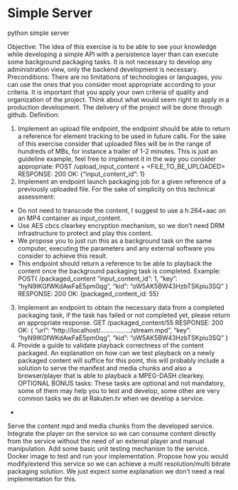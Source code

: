 # Simple Server
python simple server

Objective:
The idea of this exercise is to be able to see your knowledge while developing a simple API with a
persistence layer than can execute some background packaging tasks.
It is not necessary to develop any administration view, ​only the backend development is necessary​.
Preconditions:
There are no limitations of technologies or languages, you can use the ones that you consider most
appropriate according to your criteria.
It is important that you apply your own criteria of quality and organization of the project. Think
about what would seem right to apply in a production development.
The delivery of the project will be done through github.
Definition:
1) Implement an upload file endpoint, the endpoint should be able to return a reference for element
tracking to be used in future calls. For the sake of this exercise consider that uploaded files will be in
the range of hundreds of MBs, for instance a trailer of 1-2 minutes.
This is just an guideline example, feel free to implement it in the way you consider appropriate:
POST​ /upload_input_content + <FILE_TO_BE_UPLOADED>
RESPONSE​: 200 OK:​ {“input_content_id”: 1}
2) Implement an endpoint launch packaging job for a given reference of a previously uploaded file.
For the sake of simplicity on this technical assessment:
- Do not need to transcode the content, I suggest to use a h.264+aac on an MP4 container as
input_content.
- Use AES cbcs clearkey encryption mechanism, so we don’t need DRM infrastructure to
protect and play this content.
- We propose you to just run this as a background task on the same computer, executing the
parameters and any external software you consider to achieve this result.
- This endpoint should return a reference to be able to playback the content once the
background packaging task is completed.
Example:
POST​{
/packaged_content
“input_content_id”: 1,
“key”: “hyN9IKGfWKdAwFaE5pm0qg”,
“kid”: “oW5AK5BW43HzbTSKpiu3SQ”
}
RESPONSE: 200 OK: ​{packaged_content_id: 55}
3) Implement an endpoint to obtain the necessary data from a completed packaging task, if the task
has failed or not completed yet, please return an appropriate response.
GET​ /packaged_content/55
RESPONSE: 200 OK:
{
“url”: “http://localhost/................./stream.mpd”,
“key”: “hyN9IKGfWKdAwFaE5pm0qg”,
“kid”: “oW5AK5BW43HzbTSKpiu3SQ”
}
4) Provide a guide to validate playback correctness of the content packaged. An explanation on how
can we test playback on a newly packaged content will suffice for this point, this will probably
include a solution to serve the manifest and media chunks and also a browser/player that is able to
playback a MPEG-DASH clearkey.
OPTIONAL BONUS tasks:
These tasks are optional and not mandatory, some of them may help you to test and develop, some
other are very common tasks we do at Rakuten.tv when we develop a service.
-

Serve the content mpd and media chunks from the developed service.
Integrate the player on the service so we can consume content directly from the service
without the need of an external player and manual manipulation.
Add some basic unit testing mechanism to the service.
Docker image to test and run your implementation.
Propose how you would modify/extend this service so we can achieve a multi
resolution/multi bitrate packaging solution. We just expect some explanation we don’t need
a real implementation for this.

